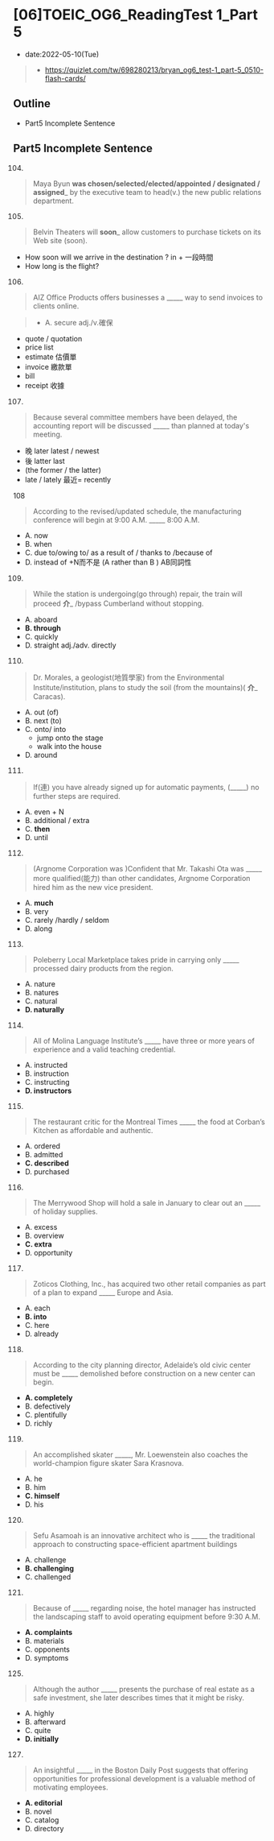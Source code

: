 # [06]TOEIC_OG6_ReadingTest 1_Part 5

* date:2022-05-10(Tue)

> * https://quizlet.com/tw/698280213/bryan_og6_test-1_part-5_0510-flash-cards/

## Outline
* Part5 Incomplete Sentence


## Part5 Incomplete Sentence


104. 
> Maya Byun __was chosen/selected/elected/appointed / designated / assigned___ by the executive team to head(v.) the new public relations department.

 
105. 
> Belvin Theaters will __soon___ allow customers to purchase tickets on its Web site (soon).

* How soon will we arrive in the destination ? in + 一段時間
* How long is the flight?

106.
> AIZ Office Products offers businesses a _____ way to send invoices to clients online.

> * A. secure adj./v.確保

* quote / quotation 
* price list 
* estimate 估價單
* invoice 繳款單
* bill 
* receipt 收據

107.
> Because several committee members have been delayed, the accounting report will be discussed _____ than planned at today's meeting.
* 晚 later latest / newest 
* 後 latter last
* (the former / the latter)
* late / lately 最近= recently 

108
> According to the revised/updated schedule, the manufacturing conference will begin at 9:00 A.M. _____ 8:00 A.M.

* A. now
* B. when
* C. due to/owing to/ as a result of / thanks to /because of
* D. instead of +N而不是 (A rather than B ) AB同詞性

109. 
> While the station is undergoing(go through) repair, the train will proceed __介___ /bypass Cumberland without stopping.

* A. aboard
* **B. through**
* C. quickly 
* D. straight adj./adv. directly

110.
> Dr. Morales, a geologist(地質學家) from the Environmental Institute/institution, plans to study the soil (from the mountains)( __介___ Caracas).

* A. out (of) 
* B. next (to)
* C. onto/ into 
    * jump onto the stage
    * walk into the house
* D. around

111. 
> If(連) you have already signed up for automatic payments, (_____) no further steps are required.

* A. even + N
* B. additional / extra
* C. **then**
* D. until

112.
> (Argnome Corporation was )Confident that Mr. Takashi Ota was _____ more qualified(能力) than other candidates, Argnome Corporation hired him as the new vice president.

* A. **much**
* B. very 
* C. rarely /hardly / seldom 
* D. along 

113.
> Poleberry Local Marketplace takes pride in carrying only _____ processed dairy products from the region.

* A. nature
* B. natures 
* C. natural 
* **D. naturally**

114.
> All of Molina Language Institute’s _____ have three or more years of experience and a valid teaching credential.

* A. instructed
* B. instruction 
* C. instructing 
* **D. instructors**

115. 
> The restaurant critic for the Montreal Times _____ the food at Corban’s Kitchen as affordable and authentic.

* A. ordered
* B. admitted
* **C. described**
* D. purchased

116. 
> The Merrywood Shop will hold a sale in January to clear out an _____ of holiday supplies.

* A. excess
* B. overview 
* **C. extra**
* D. opportunity

117. 
> Zoticos Clothing, Inc., has acquired two other retail companies as part of a plan to expand _____ Europe and Asia.

* A. each
* **B. into**
* C. here
* D. already

118.
> According to the city planning director, Adelaide’s old civic center must be _____ demolished before construction on a new center can begin.

* **A. completely**
* B. defectively 
* C. plentifully 
* D. richly

119. 
> An accomplished skater _____, Mr. Loewenstein also coaches the world-champion figure skater Sara Krasnova.

* A. he
* B. him
* **C. himself**
* D. his

120.
> Sefu Asamoah is an innovative architect who is _____ the traditional approach to constructing space-efficient apartment buildings

* A. challenge
* **B. challenging**
* C. challenged 

121.
> Because of _____ regarding noise, the hotel manager has instructed the landscaping staff to avoid operating equipment before 9:30 A.M. 

* **A. complaints**
* B. materials 
* C. opponents 
* D. symptoms

125.
> Although the author _____ presents the purchase of real estate as a safe investment, she later describes times that it might be risky. 

* A. highly
* B. afterward
* C. quite
* **D. initially**

127.
> An insightful _____ in the Boston Daily Post suggests that offering opportunities for professional development is a valuable method of motivating employees.

* **A. editorial**
* B. novel
* C. catalog 
* D. directory
 











